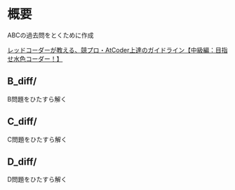 # 概要
ABCの過去問をとくために作成

[レッドコーダーが教える、競プロ・AtCoder上達のガイドライン【中級編：目指せ水色コーダー！】](https://qiita.com/e869120/items/eb50fdaece12be418faa#2-1-%E6%B0%B4%E8%89%B2%E3%82%B3%E3%83%BC%E3%83%80%E3%83%BC%E3%81%A7%E8%A6%81%E6%B1%82%E3%81%95%E3%82%8C%E3%82%8B-4-%E3%81%A4%E3%81%AE%E3%81%93%E3%81%A8)

## B_diff/
B問題をひたすら解く

## C_diff/
C問題をひたすら解く

## D_diff/
D問題をひたすら解く